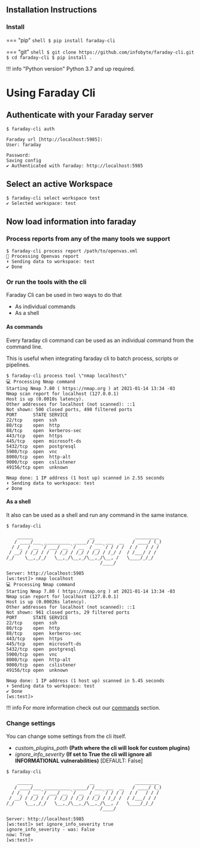 ## Installation Instructions


### Install
=== "pip"
    ```shell
    $ pip install faraday-cli
    ```

=== "git"
    ```shell
    $ git clone https://github.com/infobyte/faraday-cli.git
    $ cd faraday-cli
    $ pip install .
    ```

!!! info "Python version"
    Python 3.7 and up required.

# Using Faraday Cli

## Authenticate with your Faraday server

```
$ faraday-cli auth

Faraday url [http://localhost:5985]:
User: faraday

Password:
Saving config
✔ Authenticated with faraday: http://localhost:5985
```

## Select an active Workspace

```
$ faraday-cli select workspace test
✔ Selected workspace: test
```

## Now load information into faraday

### Process reports from any of the many tools we support

```
$ faraday-cli process report /path/to/openvas.xml
📄 Processing Openvas report
⬆ Sending data to workspace: test
✔ Done
```


### Or run the tools with the cli

Faraday Cli can be used in two ways to do that

* As individual commands
* As a shell

#### As commands
Every faraday cli command can be used as an individual command from the command line.

This is useful when integrating faraday cli to batch process, scripts or pipelines.

```
$ faraday-cli process tool \"nmap localhost\"
💻 Processing Nmap command
Starting Nmap 7.80 ( https://nmap.org ) at 2021-01-14 13:34 -03
Nmap scan report for localhost (127.0.0.1)
Host is up (0.0010s latency).
Other addresses for localhost (not scanned): ::1
Not shown: 500 closed ports, 490 filtered ports
PORT      STATE SERVICE
22/tcp    open  ssh
80/tcp    open  http
88/tcp    open  kerberos-sec
443/tcp   open  https
445/tcp   open  microsoft-ds
5432/tcp  open  postgresql
5900/tcp  open  vnc
8000/tcp  open  http-alt
9000/tcp  open  cslistener
49156/tcp open  unknown

Nmap done: 1 IP address (1 host up) scanned in 2.55 seconds
⬆ Sending data to workspace: test
✔ Done
```



#### As a shell

It also can be used as a shell and run any command in the same instance.


```
$ faraday-cli

    ______                     __               _________
   / ____/___ __________ _____/ /___ ___  __   / ____/ (_)
  / /_  / __ `/ ___/ __ `/ __  / __ `/ / / /  / /   / / /
 / __/ / /_/ / /  / /_/ / /_/ / /_/ / /_/ /  / /___/ / /
/_/    \__,_/_/   \__,_/\__,_/\__,_/\__, /   \____/_/_/
                                   /____/

Server: http://localhost:5985
[ws:test]> nmap localhost
💻 Processing Nmap command
Starting Nmap 7.80 ( https://nmap.org ) at 2021-01-14 13:34 -03
Nmap scan report for localhost (127.0.0.1)
Host is up (0.00026s latency).
Other addresses for localhost (not scanned): ::1
Not shown: 961 closed ports, 29 filtered ports
PORT      STATE SERVICE
22/tcp    open  ssh
80/tcp    open  http
88/tcp    open  kerberos-sec
443/tcp   open  https
445/tcp   open  microsoft-ds
5432/tcp  open  postgresql
5900/tcp  open  vnc
8000/tcp  open  http-alt
9000/tcp  open  cslistener
49156/tcp open  unknown

Nmap done: 1 IP address (1 host up) scanned in 5.45 seconds
⬆ Sending data to workspace: test
✔ Done
[ws:test]>
```

!!! info
    For more information check out our [commands](../commands/) section.

### Change settings

You can change some settings from the cli itself.

* _custom_plugins_path_ **(Path where the cli will look for custom plugins)**
* _ignore_info_severity_ **(If set to True the cli will ignore all INFORMATIONAL vulnerabilities)** [DEFAULT: False]

```
$ faraday-cli

    ______                     __               _________
   / ____/___ __________ _____/ /___ ___  __   / ____/ (_)
  / /_  / __ `/ ___/ __ `/ __  / __ `/ / / /  / /   / / /
 / __/ / /_/ / /  / /_/ / /_/ / /_/ / /_/ /  / /___/ / /
/_/    \__,_/_/   \__,_/\__,_/\__,_/\__, /   \____/_/_/
                                   /____/

Server: http://localhost:5985
[ws:test]> set ignore_info_severity true
ignore_info_severity - was: False
now: True
[ws:test]>
```
